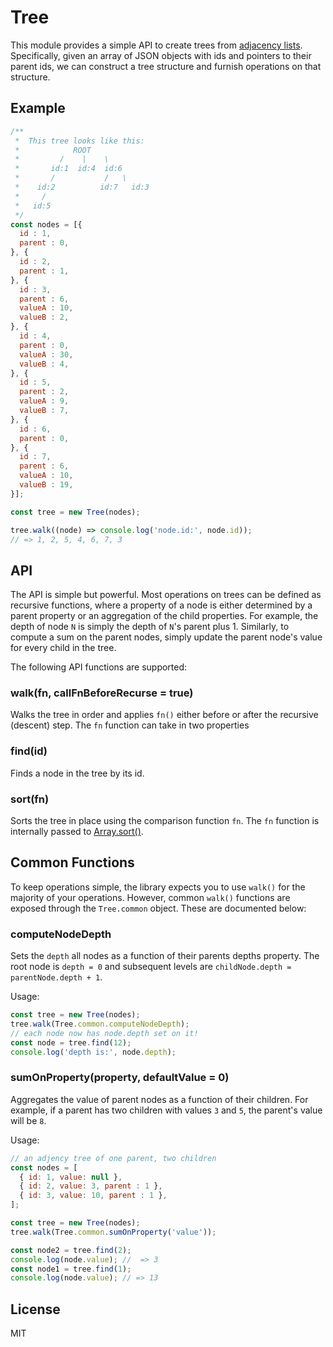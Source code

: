 # Tree

This module provides a simple API to create trees from [adjacency lists](https://en.wikipedia.org/wiki/Adjacency_list).
Specifically, given an array of JSON objects with ids and pointers to their parent ids, we can construct a tree
structure and furnish operations on that structure.

## Example
```js
/**
 *  This tree looks like this:
 *            ROOT
 *         /    |    \
 *       id:1  id:4  id:6
 *       /           /   \
 *    id:2          id:7   id:3
 *     /
 *   id:5
 */
const nodes = [{
  id : 1,
  parent : 0,
}, {
  id : 2,
  parent : 1,
}, {
  id : 3,
  parent : 6,
  valueA : 10,
  valueB : 2,
}, {
  id : 4,
  parent : 0,
  valueA : 30,
  valueB : 4,
}, {
  id : 5,
  parent : 2,
  valueA : 9,
  valueB : 7,
}, {
  id : 6,
  parent : 0,
}, {
  id : 7,
  parent : 6,
  valueA : 10,
  valueB : 19,
}];

const tree = new Tree(nodes);

tree.walk((node) => console.log('node.id:', node.id));
// => 1, 2, 5, 4, 6, 7, 3
```

## API
The API is simple but powerful.  Most operations on trees can be defined as recursive functions, where a property of a
node is either determined by a parent property or an aggregation of the child properties.  For example, the depth of 
node `N` is simply the depth of `N`'s parent plus 1.  Similarly, to compute a sum on the parent nodes, simply update
the parent node's value for every child in the tree.

The following API functions are supported:

### walk(fn, callFnBeforeRecurse = true)
Walks the tree in order and applies `fn()` either before or after the recursive (descent) step.  The `fn` function can
take in two properties 

### find(id)
Finds a node in the tree by its id.

### sort(fn)
Sorts the tree in place using the comparison function `fn`.  The `fn` function is internally passed to
[Array.sort()](https://developer.mozilla.org/en-US/docs/Web/JavaScript/Reference/Global_Objects/Array/sort).

## Common Functions
To keep operations simple, the library expects you to use `walk()` for the majority of your operations.  However,
common `walk()` functions are exposed through the `Tree.common` object.  These are documented below:

### computeNodeDepth
Sets the `depth` all nodes as a function of their parents depths property.  The root node is `depth = 0` and subsequent
levels are `childNode.depth = parentNode.depth + 1`.

Usage:
```js
const tree = new Tree(nodes);
tree.walk(Tree.common.computeNodeDepth);
// each node now has node.depth set on it!
const node = tree.find(12);
console.log('depth is:', node.depth);
```

### sumOnProperty(property, defaultValue = 0)
Aggregates the value of parent nodes as a function of their children.  For example, if a parent has two children with
values `3` and `5`, the parent's value will be `8`.

Usage:
```js
// an adjency tree of one parent, two children
const nodes = [
  { id: 1, value: null },
  { id: 2, value: 3, parent : 1 },
  { id: 3, value: 10, parent : 1 },
];

const tree = new Tree(nodes);
tree.walk(Tree.common.sumOnProperty('value'));

const node2 = tree.find(2);
console.log(node.value); //  => 3
const node1 = tree.find(1);
console.log(node.value); // => 13
```

## License
MIT
